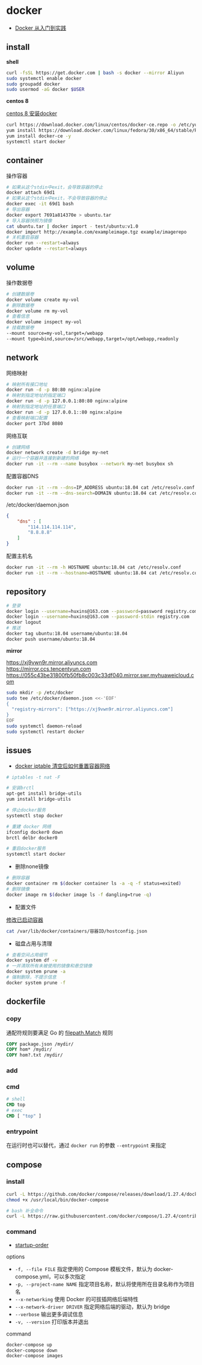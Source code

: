 # docker

- [Docker 从入门到实践](https://yeasy.gitbook.io/docker_practice/)

## install

**shell**

```bash
curl -fsSL https://get.docker.com | bash -s docker --mirror Aliyun
sudo systemctl enable docker
sudo groupadd docker
sudo usermod -aG docker $USER
```

**centos 8**

[centos 8 安装docker](https://www.cnblogs.com/ding2016/p/11592999.html)

```bash
curl https://download.docker.com/linux/centos/docker-ce.repo -o /etc/yum.repos.d/docker-ce.repo
yum install https://download.docker.com/linux/fedora/30/x86_64/stable/Packages/containerd.io-1.2.6-3.3.fc30.x86_64.rpm
yum install docker-ce -y
systemctl start docker
```

## container

操作容器

```bash
# 如果从这个stdin中exit，会导致容器的停止
docker attach 69d1
# 如果从这个stdin中exit，不会导致容器的停止
docker exec -it 69d1 bash
# 导出容器
docker export 7691a814370e > ubuntu.tar
# 导入容器快照为镜像
cat ubuntu.tar | docker import - test/ubuntu:v1.0
docker import http://example.com/exampleimage.tgz example/imagerepo
# 关机重启容器
docker run --restart=always
docker update --restart=always
```

## volume

操作数据卷

```bash
# 创建数据卷
docker volume create my-vol
# 删除数据卷
docker volume rm my-vol
# 查看信息
docker volume inspect my-vol
# 挂载数据卷
--mount source=my-vol,target=/webapp
--mount type=bind,source=/src/webapp,target=/opt/webapp,readonly
```

## network

网络映射

```bash
# 映射所有接口地址
docker run -d -p 80:80 nginx:alpine
# 映射到指定地址的指定端口
docker run -d -p 127.0.0.1:80:80 nginx:alpine
# 映射到指定地址的任意端口
docker run -d -p 127.0.0.1::80 nginx:alpine
# 查看映射端口配置
docker port 37bd 8080
```

网络互联

```bash
# 创建网络
docker network create -d bridge my-net
# 运行一个容器并连接到新建的网络
docker run -it --rm --name busybox --network my-net busybox sh
```

配置容器DNS

```bash
docker run -it --rm --dns=IP_ADDRESS ubuntu:18.04 cat /etc/resolv.conf
docker run -it --rm --dns-search=DOMAIN ubuntu:18.04 cat /etc/resolv.conf
```

/etc/docker/daemon.json

```json
{
    "dns" : [
        "114.114.114.114",
        "8.8.8.8"
    ]
}
```

配置主机名

```bash
docker run -it --rm -h HOSTNAME ubuntu:18.04 cat /etc/resolv.conf
docker run -it --rm --hostname=HOSTNAME ubuntu:18.04 cat /etc/resolv.conf
```

## repository

```sh
# 登录
docker login --username=huxins@163.com --password=password registry.com
docker login --username=huxins@163.com --password-stdin registry.com
docker logout
# 推送
docker tag ubuntu:18.04 username/ubuntu:18.04
docker push username/ubuntu:18.04
```

**mirror**

https://xj9vwn9r.mirror.aliyuncs.com  
https://mirror.ccs.tencentyun.com  
https://055c43be31800fb50fb8c003c33df040.mirror.swr.myhuaweicloud.com

```bash
sudo mkdir -p /etc/docker
sudo tee /etc/docker/daemon.json <<-'EOF'
{
  "registry-mirrors": ["https://xj9vwn9r.mirror.aliyuncs.com"]
}
EOF
sudo systemctl daemon-reload
sudo systemctl restart docker
```

## issues

- [docker iptable 清空后如何重置容器网络](https://blog.kelu.org/tech/2018/07/14/docker-restart-net-after-iptable-f.html)

```bash
# iptables -t nat -F

# 安装brctl
apt-get install bridge-utils
yum install bridge-utils

# 停止docker服务
systemctl stop docker

# 重建 docker 网络
ifconfig docker0 down
brctl delbr docker0

# 重启docker服务
systemctl start docker
```

- 删除none镜像

```bash
# 删除容器
docker container rm $(docker container ls -a -q -f status=exited)
# 删除镜像
docker image rm $(docker image ls -f dangling=true -q)
```

- 配置文件

[修改已启动容器](https://stackoverflow.com/questions/19335444/how-do-i-assign-a-port-mapping-to-an-existing-docker-container/)

```bash
cat /var/lib/docker/containers/容器ID/hostconfig.json
```

- 磁盘占用与清理

```bash
# 查看空间占用细节
docker system df -v
# 一并清除所有未被使用的镜像和悬空镜像
docker system prune -a
# 强制删除，不提示信息
docker system prune -f
```

## dockerfile

### copy

通配符规则要满足 Go 的 [filepath.Match](https://golang.org/pkg/path/filepath/#Match) 规则

```dockerfile
COPY package.json /mydir/
COPY hom* /mydir/
COPY hom?.txt /mydir/
```

### add

### cmd

```dockerfile
# shell
CMD top
# exec
CMD [ "top" ]
```

### entrypoint

在运行时也可以替代，通过 `docker run` 的参数 `--entrypoint` 来指定

## compose

### install

```bash
curl -L https://github.com/docker/compose/releases/download/1.27.4/docker-compose-`uname -s`-`uname -m` > /usr/local/bin/docker-compose
chmod +x /usr/local/bin/docker-compose

# bash 补全命令
curl -L https://raw.githubusercontent.com/docker/compose/1.27.4/contrib/completion/bash/docker-compose > /etc/bash_completion.d/docker-compose
```

### command

- [startup-order](https://docs.docker.com/compose/startup-order/)

options

- `-f, --file FILE` 指定使用的 Compose 模板文件，默认为 docker-compose.yml，可以多次指定
- `-p, --project-name NAME` 指定项目名称，默认将使用所在目录名称作为项目名
- `--x-networking` 使用 Docker 的可拔插网络后端特性
- `--x-network-driver DRIVER` 指定网络后端的驱动，默认为 bridge
- `--verbose` 输出更多调试信息
- `-v, --version` 打印版本并退出

command

```bash
docker-compose up
docker-compose down
docker-compose images
```

